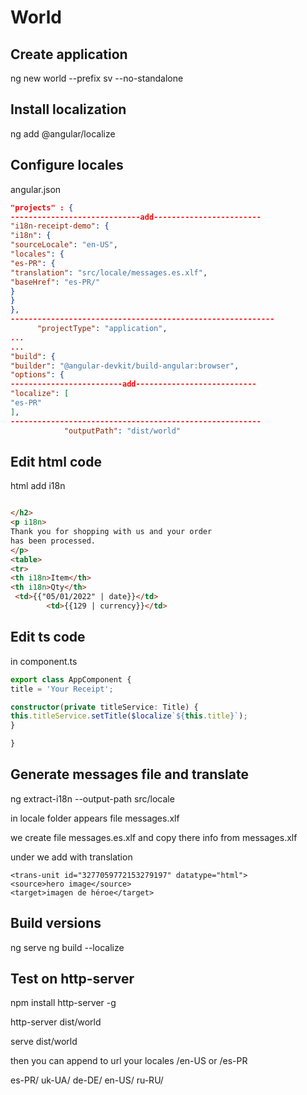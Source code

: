 # World


## Create application

ng new world --prefix sv --no-standalone

## Install localization

 ng add @angular/localize

## Configure locales


angular.json
```json
"projects" : {
-----------------------------add------------------------
"i18n-receipt-demo": {
"i18n": {
"sourceLocale": "en-US",
"locales": {
"es-PR": {
"translation": "src/locale/messages.es.xlf",
"baseHref": "es-PR/"
}
}
},
-----------------------------------------------------------
      "projectType": "application",
...
...
"build": {
"builder": "@angular-devkit/build-angular:browser",
"options": {
-------------------------add---------------------------
"localize": [
"es-PR"
],
--------------------------------------------------------
            "outputPath": "dist/world"
```



## Edit html code


html add i18n
```html

</h2>
<p i18n>
Thank you for shopping with us and your order
has been processed.
</p>
<table>
<tr>
<th i18n>Item</th>
<th i18n>Qty</th>
 <td>{{"05/01/2022" | date}}</td>
        <td>{{129 | currency}}</td>
```


## Edit ts code


in component.ts


```ts
export class AppComponent {
title = 'Your Receipt';

constructor(private titleService: Title) {
this.titleService.setTitle($localize`${this.title}`);
}

}
```


## Generate messages file and translate

ng extract-i18n --output-path src/locale

in locale folder appears file messages.xlf

we create file messages.es.xlf and copy there info from messages.xlf

under <source> we add <target> with translation

```xlf
<trans-unit id="3277059772153279197" datatype="html">
<source>hero image</source>
<target>imagen de héroe</target>
```


## Build versions

ng serve
ng build --localize

## Test on http-server


npm install http-server -g

http-server dist/world

serve dist/world

then you can append to url your locales /en-US or /es-PR

es-PR/
uk-UA/
de-DE/
en-US/
ru-RU/

